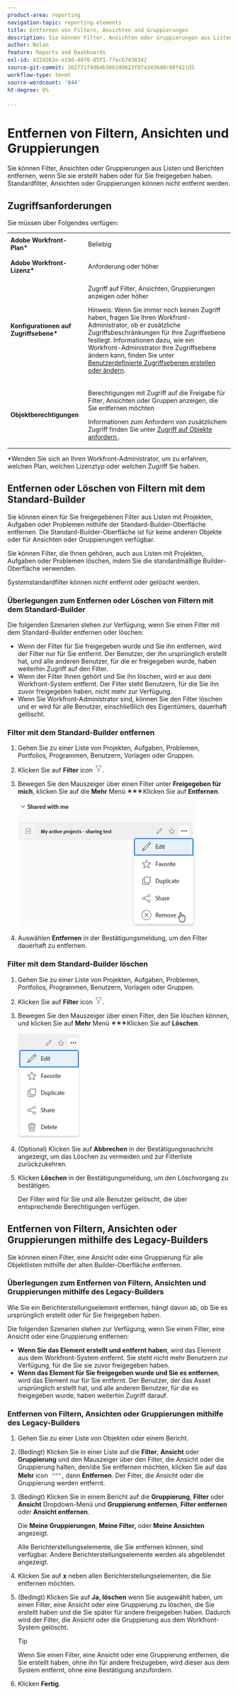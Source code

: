 ```yaml
---
product-area: reporting
navigation-topic: reporting-elements
title: Entfernen von Filtern, Ansichten und Gruppierungen
description: Sie können Filter, Ansichten oder Gruppierungen aus Listen und Berichten entfernen, wenn Sie sie erstellt haben oder für Sie freigegeben haben. Standardfilter, Ansichten oder Gruppierungen können nicht entfernt werden.
author: Nolan
feature: Reports and Dashboards
exl-id: 422d262e-e19d-4070-85f1-77ecb7430342
source-git-commit: 302771f4d64b386149623f87a3436d0c40f421d5
workflow-type: tm+mt
source-wordcount: '844'
ht-degree: 0%

---
```


# Entfernen von Filtern, Ansichten und Gruppierungen

Sie können Filter, Ansichten oder Gruppierungen aus Listen und Berichten entfernen, wenn Sie sie erstellt haben oder für Sie freigegeben haben. Standardfilter, Ansichten oder Gruppierungen können nicht entfernt werden.

## Zugriffsanforderungen

Sie müssen über Folgendes verfügen:

<table style="table-layout:auto"> 
 <col> 
 </col> 
 <col> 
 </col> 
 <tbody> 
  <tr> 
   <td role="rowheader"><strong>Adobe Workfront-Plan*</strong></td> 
   <td> <p>Beliebig </p> </td> 
  </tr> 
  <tr> 
   <td role="rowheader"><strong>Adobe Workfront-Lizenz*</strong></td> 
   <td> <p>Anforderung oder höher</p> </td> 
  </tr> 
  <tr> 
   <td role="rowheader"><strong>Konfigurationen auf Zugriffsebene*</strong></td> 
   <td> <p>Zugriff auf Filter, Ansichten, Gruppierungen anzeigen oder höher</p> <p>Hinweis: Wenn Sie immer noch keinen Zugriff haben, fragen Sie Ihren Workfront-Administrator, ob er zusätzliche Zugriffsbeschränkungen für Ihre Zugriffsebene festlegt. Informationen dazu, wie ein Workfront-Administrator Ihre Zugriffsebene ändern kann, finden Sie unter <a href="../../../administration-and-setup/add-users/configure-and-grant-access/create-modify-access-levels.md" class="MCXref xref">Benutzerdefinierte Zugriffsebenen erstellen oder ändern</a>.</p> </td> 
  </tr> 
  <tr> 
   <td role="rowheader"><strong>Objektberechtigungen</strong></td> 
   <td> <p>Berechtigungen mit Zugriff auf die Freigabe für Filter, Ansichten oder Gruppen anzeigen, die Sie entfernen möchten</p> <p>Informationen zum Anfordern von zusätzlichem Zugriff finden Sie unter <a href="../../../workfront-basics/grant-and-request-access-to-objects/request-access.md" class="MCXref xref">Zugriff auf Objekte anfordern </a>.</p> </td> 
  </tr> 
 </tbody> 
</table>

&#42;Wenden Sie sich an Ihren Workfront-Administrator, um zu erfahren, welchen Plan, welchen Lizenztyp oder welchen Zugriff Sie haben.

## Entfernen oder Löschen von Filtern mit dem Standard-Builder

Sie können einen für Sie freigegebenen Filter aus Listen mit Projekten, Aufgaben oder Problemen mithilfe der Standard-Builder-Oberfläche entfernen. Die Standard-Builder-Oberfläche ist für keine anderen Objekte oder für Ansichten oder Gruppierungen verfügbar.

Sie können Filter, die Ihnen gehören, auch aus Listen mit Projekten, Aufgaben oder Problemen löschen, indem Sie die standardmäßige Builder-Oberfläche verwenden.

Systemstandardfilter können nicht entfernt oder gelöscht werden.

### Überlegungen zum Entfernen oder Löschen von Filtern mit dem Standard-Builder

Die folgenden Szenarien stehen zur Verfügung, wenn Sie einen Filter mit dem Standard-Builder entfernen oder löschen:

* Wenn der Filter für Sie freigegeben wurde und Sie ihn entfernen, wird der Filter nur für Sie entfernt. Der Benutzer, der ihn ursprünglich erstellt hat, und alle anderen Benutzer, für die er freigegeben wurde, haben weiterhin Zugriff auf den Filter.
* Wenn der Filter Ihnen gehört und Sie ihn löschen, wird er aus dem Workfront-System entfernt. Der Filter steht Benutzern, für die Sie ihn zuvor freigegeben haben, nicht mehr zur Verfügung.
* Wenn Sie Workfront-Administrator sind, können Sie den Filter löschen und er wird für alle Benutzer, einschließlich des Eigentümers, dauerhaft gelöscht.

### Filter mit dem Standard-Builder entfernen

1. Gehen Sie zu einer Liste von Projekten, Aufgaben, Problemen, Portfolios, Programmen, Benutzern, Vorlagen oder Gruppen.
1. Klicken Sie auf **Filter** icon ![Filtersymbol](assets/filter-nwepng.png).
1. Bewegen Sie den Mauszeiger über einen Filter unter **Freigegeben für mich**, klicken Sie auf die **Mehr** Menü ![Weitere Symbole](assets/more-icon-spectrum.png)Klicken Sie auf **Entfernen**.

   ![Filter entfernen](assets/new-filters-more-menu-remove-filter.png)

1. Auswählen **Entfernen** in der Bestätigungsmeldung, um den Filter dauerhaft zu entfernen.

### Filter mit dem Standard-Builder löschen

1. Gehen Sie zu einer Liste von Projekten, Aufgaben, Problemen, Portfolios, Programmen, Benutzern, Vorlagen oder Gruppen.
1. Klicken Sie auf **Filter** icon ![Filtersymbol](assets/filter-nwepng.png).
1. Bewegen Sie den Mauszeiger über einen Filter, den Sie löschen können, und klicken Sie auf **Mehr** Menü ![Weitere Symbole](assets/more-icon-spectrum.png)Klicken Sie auf **Löschen**.

   ![Filter löschen](assets/new-filters-more-menu-options-with-delete.png)

1. (Optional) Klicken Sie auf **Abbrechen** in der Bestätigungsnachricht angezeigt, um das Löschen zu vermeiden und zur Filterliste zurückzukehren.
1. Klicken **Löschen** in der Bestätigungsmeldung, um den Löschvorgang zu bestätigen.

   Der Filter wird für Sie und alle Benutzer gelöscht, die über entsprechende Berechtigungen verfügen.

## Entfernen von Filtern, Ansichten oder Gruppierungen mithilfe des Legacy-Builders

Sie können einen Filter, eine Ansicht oder eine Gruppierung für alle Objektlisten mithilfe der alten Builder-Oberfläche entfernen.

### Überlegungen zum Entfernen von Filtern, Ansichten und Gruppierungen mithilfe des Legacy-Builders

Wie Sie ein Berichterstellungselement entfernen, hängt davon ab, ob Sie es ursprünglich erstellt oder für Sie freigegeben haben.

Die folgenden Szenarien stehen zur Verfügung, wenn Sie einen Filter, eine Ansicht oder eine Gruppierung entfernen:

* **Wenn Sie das Element erstellt und entfernt haben**, wird das Element aus dem Workfront-System entfernt. Sie steht nicht mehr Benutzern zur Verfügung, für die Sie sie zuvor freigegeben haben.
* **Wenn das Element für Sie freigegeben wurde und Sie es entfernen**, wird das Element nur für Sie entfernt. Der Benutzer, der das Asset ursprünglich erstellt hat, und alle anderen Benutzer, für die es freigegeben wurde, haben weiterhin Zugriff darauf.

### Entfernen von Filtern, Ansichten oder Gruppierungen mithilfe des Legacy-Builders

1. Gehen Sie zu einer Liste von Objekten oder einem Bericht.
1. (Bedingt) Klicken Sie in einer Liste auf die **Filter**, **Ansicht** oder **Gruppierung** und den Mauszeiger über den Filter, die Ansicht oder die Gruppierung halten, den/die Sie entfernen möchten, klicken Sie auf das **Mehr** icon ![](assets/more-icon.png), dann **Entfernen**. Der Filter, die Ansicht oder die Gruppierung werden entfernt.
1. (Bedingt) Klicken Sie in einem Bericht auf die **Gruppierung**, **Filter** oder **Ansicht** Dropdown-Menü und **Gruppierung entfernen**, **Filter entfernen** oder **Ansicht entfernen**.

   Die **Meine Gruppierungen**, **Meine Filter,** oder **Meine Ansichten** angezeigt.

   Alle Berichterstellungselemente, die Sie entfernen können, sind verfügbar. Andere Berichterstellungselemente werden als abgeblendet angezeigt.

1. Klicken Sie auf **x** neben allen Berichterstellungselementen, die Sie entfernen möchten.
1. (Bedingt) Klicken Sie auf **Ja, löschen** wenn Sie ausgewählt haben, um einen Filter, eine Ansicht oder eine Gruppierung zu löschen, die Sie erstellt haben und die Sie später für andere freigegeben haben. Dadurch wird der Filter, die Ansicht oder die Gruppierung aus dem Workfront-System gelöscht.

   >[!TIP]
   >
   >Wenn Sie einen Filter, eine Ansicht oder eine Gruppierung entfernen, die Sie erstellt haben, ohne ihn für andere freizugeben, wird dieser aus dem System entfernt, ohne eine Bestätigung anzufordern.

1. Klicken **Fertig**.

